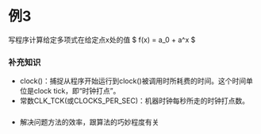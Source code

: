 # 例3 
  写程序计算给定多项式在给定点x处的值   $ f(x) = a_0 + a^x $

### 补充知识
  - clock()：捕捉从程序开始运行到clock()被调用时所耗费的时间。这个时间单位是clock tick，即“时钟打点”。
  - 常数CLK_TCK(或CLOCKS_PER_SEC)：机器时钟每秒所走的时钟打点数。

### 
  - 解决问题方法的效率，跟算法的巧妙程度有关